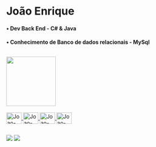 # João Enrique

#### • Dev Back End - C# & Java
#### • Conhecimento de Banco de dados relacionais - MySql

##
<div>
<a href="https://github.com/jenrique135/jenrique135">
<img height="130em" src="https://github-readme-stats.vercel.app/api/top-langs/?username=jenrique135&layout=compact&langs_count=16&theme=dark"/>  
</div>


<div style="display: inline_block"><br>
<img align="center" alt="Joao-Python" height="30" width="40" src="https://cdn.jsdelivr.net/gh/devicons/devicon/icons/python/python-original.svg"/> 
<img align="center" alt="Joao-Java" height="30" width="40" src="https://cdn.jsdelivr.net/gh/devicons/devicon/icons/java/java-original.svg" width="40" height="40"/> 
<img align="center" alt="Joao-MySQL" height="30" width="40" src="https://cdn.jsdelivr.net/gh/devicons/devicon/icons/mysql/mysql-original.svg" width="40" height="40"/> 
<img align="center" alt="Joao-Csharp" height="30" width="40" src="https://cdn.jsdelivr.net/gh/devicons/devicon@latest/icons/csharp/csharp-original.svg" width="40" height="40"/>
</div>

      
##

<div>
<a href="https://github.com/jenrique135" target="_blank"><img src="https://img.shields.io/badge/GitHub-100000?style=for-the-badge&logo=github&logoColor=white" target="_blank"></a> <a href="https://instagram.com/j.enrique135" target="_blank"><img src="https://img.shields.io/badge/Instagram-E4405F?style=for-the-badge&logo=instagram&logoColor=white" target="_blank"></a>
</div>
          
          
          
          
